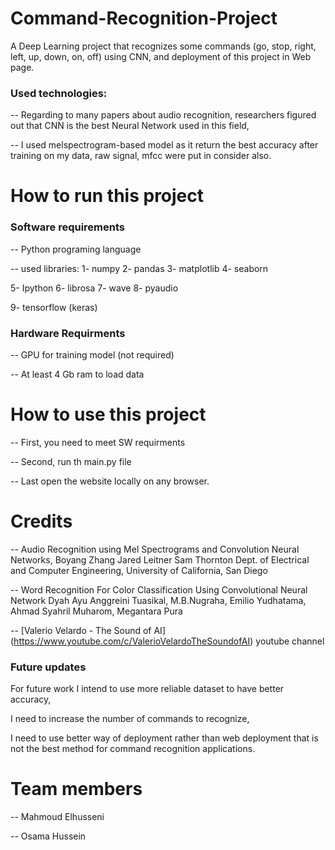 # Command-Recognition-Project
A Deep Learning project that recognizes some commands (go, stop, right, left, up, down, on, off) using CNN, and deployment of this project in Web page.

### Used technologies:
-- Regarding to many papers about audio recognition, researchers figured out that CNN is the best Neural Network used in this field,

-- I used melspectrogram-based model as it return the best accuracy after training on my data, raw signal, mfcc were put in consider also.


# How to run this project

### Software requirements
-- Python programing language

-- used libraries:
1- numpy
2- pandas
3- matplotlib
4- seaborn

5- Ipython
6- librosa
7- wave
8- pyaudio

9- tensorflow (keras)

### Hardware Requirments
-- GPU for training model (not required)

--  At least 4 Gb ram to load data


# How to use this project
-- First, you need to meet SW requirments

-- Second, run th main.py file

-- Last open the website locally on any browser.


# Credits
-- Audio Recognition using Mel Spectrograms and Convolution Neural Networks,
   Boyang Zhang Jared Leitner Sam Thornton Dept. of Electrical and Computer Engineering, University of California, San Diego

-- Word Recognition For Color Classification Using Convolutional Neural Network
   Dyah Ayu Anggreini Tuasikal, M.B.Nugraha, Emilio Yudhatama, Ahmad Syahril Muharom, Megantara Pura

--  [Valerio Velardo - The Sound of AI]  (https://www.youtube.com/c/ValerioVelardoTheSoundofAI) youtube channel 
	


### Future updates

For future work I intend to use more reliable dataset to have better accuracy,

I need to increase the number of commands to recognize, 

I need to use better way of deployment rather than web deployment that is not the best method for command recognition applications.

# Team members
-- Mahmoud Elhusseni

-- Osama Hussein

